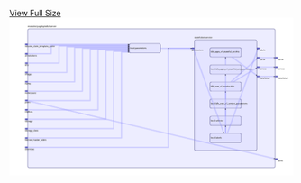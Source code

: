 [View Full Size](https://raw.githubusercontent.com/mingfang/terraform-k8s-modules/master/modules/yugabytedb/tserver/diagram.svg?sanitize=true)<img src="diagram.svg"/>
